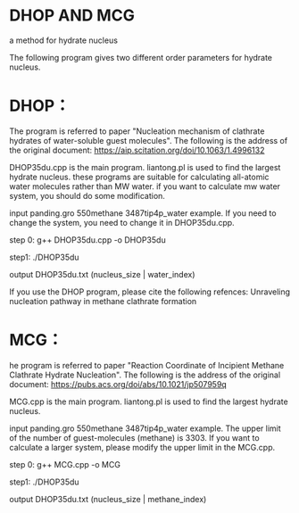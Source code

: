 # DHOP AND MCG
a method for hydrate nucleus

The following program gives two different order parameters for hydrate nucleus.

# DHOP：

The program is referred to paper "Nucleation mechanism of clathrate hydrates of water-soluble guest molecules".
The following is the address of the original document:
https://aip.scitation.org/doi/10.1063/1.4996132

DHOP35du.cpp is the main program. liantong.pl is used to find the largest hydrate nucleus. these programs are suitable for calculating all-atomic water molecules rather than MW water. if you want to calculate mw water system, you should do some modification.

input panding.gro 550methane 3487tip4p_water example. If you need to change the system, you need to change it in DHOP35du.cpp.

step 0: g++ DHOP35du.cpp -o DHOP35du

step1: ./DHOP35du

output DHOP35du.txt (nucleus_size | water_index)

If you use the DHOP program, please cite the following refences: Unraveling nucleation pathway in methane clathrate formation

# MCG：

he program is referred to paper "Reaction Coordinate of Incipient Methane Clathrate Hydrate Nucleation".
The following is the address of the original document:
https://pubs.acs.org/doi/abs/10.1021/jp507959q

MCG.cpp is the main program. liantong.pl is used to find the largest hydrate nucleus.

input panding.gro 550methane 3487tip4p_water example. The upper limit of the number of guest-molecules (methane) is 3303. If you want to calculate a larger system, please modify the upper limit in the MCG.cpp.

step 0: g++ MCG.cpp -o MCG

step1: ./DHOP35du

output DHOP35du.txt (nucleus_size | methane_index)
